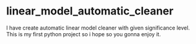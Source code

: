 # linear_model_automatic_cleaner
I have create automatic linear model cleaner with given significance level. This is my first python project so i hope so you gonna enjoy it.
